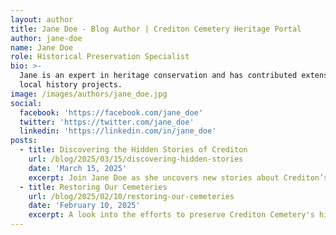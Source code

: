 ```yaml
---
layout: author
title: Jane Doe - Blog Author | Crediton Cemetery Heritage Portal
author: jane-doe
name: Jane Doe
role: Historical Preservation Specialist
bio: >-
  Jane is an expert in heritage conservation and has contributed extensively to
  local history projects.
image: /images/authors/jane_doe.jpg
social:
  facebook: 'https://facebook.com/jane_doe'
  twitter: 'https://twitter.com/jane_doe'
  linkedin: 'https://linkedin.com/in/jane_doe'
posts:
  - title: Discovering the Hidden Stories of Crediton
    url: /blog/2025/03/15/discovering-hidden-stories
    date: 'March 15, 2025'
    excerpt: Join Jane Doe as she uncovers new stories about Crediton’s past.
  - title: Restoring Our Cemeteries
    url: /blog/2025/02/10/restoring-our-cemeteries
    date: 'February 10, 2025'
    excerpt: A look into the efforts to preserve Crediton Cemetery's history.
---
```

